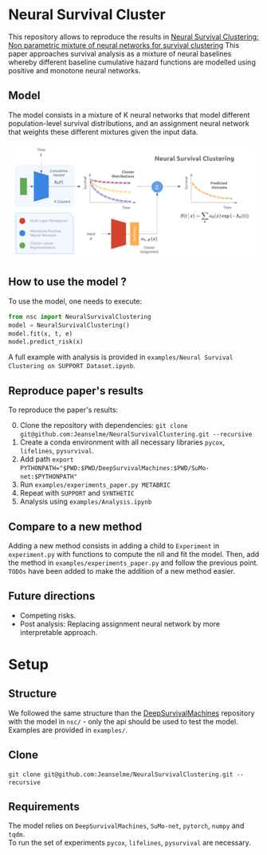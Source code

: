 # Neural Survival Cluster
This repository allows to reproduce the results in [Neural Survival Clustering: Non parametric mixture of neural networks for survival clustering](https://proceedings.mlr.press/v174/jeanselme22a/jeanselme22a.pdf)
This paper approaches survival analysis as a mixture of neural baselines whereby different baseline cumulative hazard functions are modelled using positive and monotone neural networks.

## Model
The model consists in a mixture of K neural networks that model different population-level survival distributions, and an assignment neural network that weights these different mixtures given the input data. 

![Model](./images/nsc.png)

## How to use the model ?
To use the model, one needs to execute:
```python
from nsc import NeuralSurvivalClustering
model = NeuralSurvivalClustering()
model.fit(x, t, e)
model.predict_risk(x)
```

A full example with analysis is provided in `examples/Neural Survival Clustering on SUPPORT Dataset.ipynb`.

## Reproduce paper's results
To reproduce the paper's results:

0. Clone the repository with dependencies: `git clone git@github.com:Jeanselme/NeuralSurvivalClustering.git --recursive`
1. Create a conda environment with all necessary libraries `pycox`, `lifelines`, `pysurvival`.
2. Add path `export PYTHONPATH="$PWD:$PWD/DeepSurvivalMachines:$PWD/SuMo-net:$PYTHONPATH"`
3. Run `examples/experiments_paper.py METABRIC`
4. Repeat with `SUPPORT` and `SYNTHETIC`
5. Analysis using `examples/Analysis.ipynb`

## Compare to a new method
Adding a new method consists in adding a child to `Experiment` in `experiment.py` with functions to compute the nll and fit the model.
Then, add the method in `examples/experiments_paper.py` and follow the previous point. 
`TODOs` have been added to make the addition of a new method easier.

## Future directions
- Competing risks.
- Post analysis: Replacing assignment neural network by more interpretable approach.

# Setup
## Structure
We followed the same structure than the [DeepSurvivalMachines](https://github.com/autonlab/DeepSurvivalMachines) repository with the model in `nsc/` - only the api should be used to test the model. Examples are provided in `examples/`. 

## Clone
```
git clone git@github.com:Jeanselme/NeuralSurvivalClustering.git --recursive
```

## Requirements
The model relies on `DeepSurvivalMachines`, `SuMo-net`, `pytorch`, `numpy` and `tqdm`.  
To run the set of experiments `pycox`, `lifelines`, `pysurvival` are necessary.